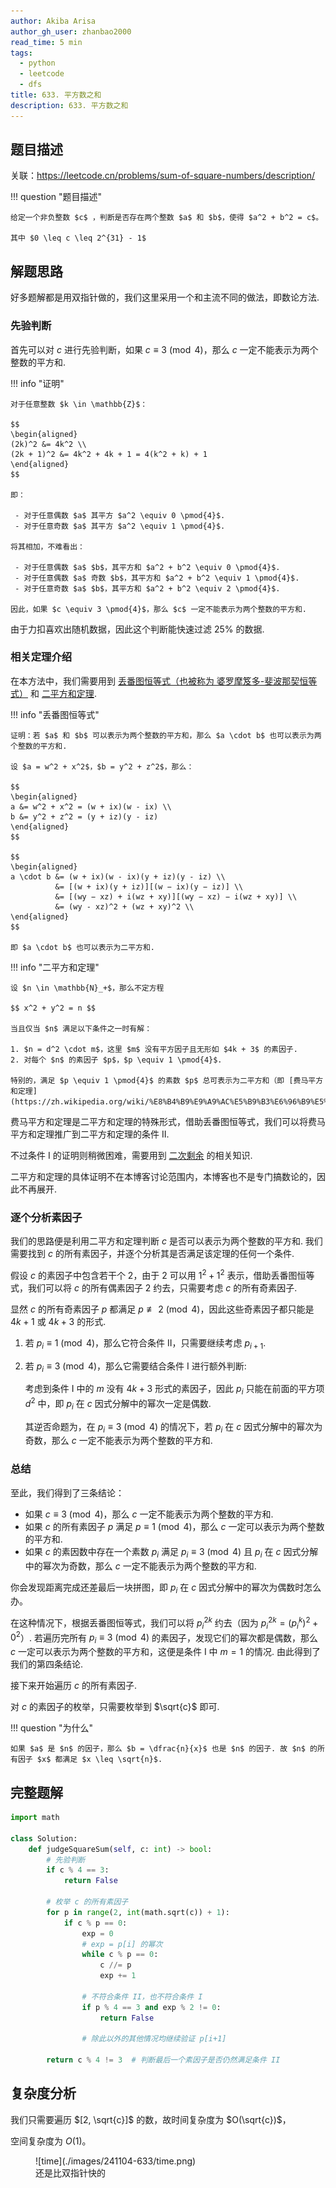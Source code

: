 ```yaml
---
author: Akiba Arisa
author_gh_user: zhanbao2000
read_time: 5 min
tags:
  - python
  - leetcode
  - dfs
title: 633. 平方数之和
description: 633. 平方数之和
---
```


## 题目描述

关联：https://leetcode.cn/problems/sum-of-square-numbers/description/

!!! question "题目描述"

    给定一个非负整数 $c$ ，判断是否存在两个整数 $a$ 和 $b$，使得 $a^2 + b^2 = c$。

    其中 $0 \leq c \leq 2^{31} - 1$

## 解题思路

好多题解都是用双指针做的，我们这里采用一个和主流不同的做法，即数论方法.

### 先验判断

首先可以对 $c$ 进行先验判断，如果 $c \equiv 3 \pmod{4}$，那么 $c$ 一定不能表示为两个整数的平方和.

!!! info "证明"

    对于任意整数 $k \in \mathbb{Z}$：
    
    $$
    \begin{aligned}
    (2k)^2 &= 4k^2 \\
    (2k + 1)^2 &= 4k^2 + 4k + 1 = 4(k^2 + k) + 1
    \end{aligned}
    $$
    
    即：

     - 对于任意偶数 $a$ 其平方 $a^2 \equiv 0 \pmod{4}$.
     - 对于任意奇数 $a$ 其平方 $a^2 \equiv 1 \pmod{4}$.

    将其相加，不难看出：

     - 对于任意偶数 $a$ $b$，其平方和 $a^2 + b^2 \equiv 0 \pmod{4}$.
     - 对于任意偶数 $a$ 奇数 $b$，其平方和 $a^2 + b^2 \equiv 1 \pmod{4}$.
     - 对于任意奇数 $a$ $b$，其平方和 $a^2 + b^2 \equiv 2 \pmod{4}$.

    因此，如果 $c \equiv 3 \pmod{4}$，那么 $c$ 一定不能表示为两个整数的平方和.

由于力扣喜欢出随机数据，因此这个判断能快速过滤 25% 的数据.

### 相关定理介绍

在本方法中，我们需要用到 [丢番图恒等式（也被称为 婆罗摩笈多-斐波那契恒等式）](https://zh.wikipedia.org/wiki/%E5%A9%86%E7%BD%97%E6%91%A9%E7%AC%88%E5%A4%9A-%E6%96%90%E6%B3%A2%E9%82%A3%E5%A5%91%E6%81%92%E7%AD%89%E5%BC%8F) 和 [二平方和定理](https://math.fandom.com/zh/wiki/%E4%BA%8C%E5%B9%B3%E6%96%B9%E5%92%8C%E9%97%AE%E9%A2%98?variant=zh).

!!! info "丢番图恒等式"

    证明：若 $a$ 和 $b$ 可以表示为两个整数的平方和，那么 $a \cdot b$ 也可以表示为两个整数的平方和.

    设 $a = w^2 + x^2$，$b = y^2 + z^2$，那么：
    
    $$
    \begin{aligned}
    a &= w^2 + x^2 = (w + ix)(w - ix) \\
    b &= y^2 + z^2 = (y + iz)(y - iz)
    \end{aligned}
    $$
    
    $$
    \begin{aligned}
    a \cdot b &= (w + ix)(w - ix)(y + iz)(y - iz) \\
              &= [(w + ix)(y + iz)][(w − ix)(y − iz)] \\
              &= [(wy − xz) + i(wz + xy)][(wy − xz) − i(wz + xy)] \\
              &= (wy - xz)^2 + (wz + xy)^2 \\
    \end{aligned}
    $$

    即 $a \cdot b$ 也可以表示为二平方和.

!!! info "二平方和定理"

    设 $n \in \mathbb{N}_+$，那么不定方程
    
    $$ x^2 + y^2 = n $$
    
    当且仅当 $n$ 满足以下条件之一时有解：
    
    1. $n = d^2 \cdot m$，这里 $m$ 没有平方因子且无形如 $4k + 3$ 的素因子.
    2. 对每个 $n$ 的素因子 $p$，$p \equiv 1 \pmod{4}$.
    
    特别的，满足 $p \equiv 1 \pmod{4}$ 的素数 $p$ 总可表示为二平方和（即 [费马平方和定理](https://zh.wikipedia.org/wiki/%E8%B4%B9%E9%A9%AC%E5%B9%B3%E6%96%B9%E5%92%8C%E5%AE%9A%E7%90%86)）.

费马平方和定理是二平方和定理的特殊形式，借助丢番图恒等式，我们可以将费马平方和定理推广到二平方和定理的条件 II.

不过条件 I 的证明则稍微困难，需要用到 [二次剩余](https://zh.wikipedia.org/wiki/%E4%BA%8C%E6%AC%A1%E5%89%A9%E4%BD%99) 的相关知识. 

二平方和定理的具体证明不在本博客讨论范围内，本博客也不是专门搞数论的，因此不再展开.

### 逐个分析素因子

我们的思路便是利用二平方和定理判断 $c$ 是否可以表示为两个整数的平方和. 我们需要找到 $c$ 的所有素因子，并逐个分析其是否满足该定理的任何一个条件.

假设 $c$ 的素因子中包含若干个 $2$，由于 $2$ 可以用 $1^2 + 1^2$ 表示，借助丢番图恒等式，我们可以将 $c$ 的所有偶素因子 $2$ 约去，只需要考虑 $c$ 的所有奇素因子.

显然 $c$ 的所有奇素因子 $p$ 都满足 $p \not \equiv 2 \pmod{4}$，因此这些奇素因子都只能是 $4k + 1$ 或 $4k + 3$ 的形式.

1. 若 $p_i \equiv 1 \pmod{4}$，那么它符合条件 II，只需要继续考虑 $p_{i+1}$.
2. 若 $p_i \equiv 3 \pmod{4}$，那么它需要结合条件 I 进行额外判断:

    考虑到条件 I 中的 $m$ 没有 $4k + 3$ 形式的素因子，因此 $p_i$ 只能在前面的平方项 $d^2$ 中，即 $p_i$ 在 $c$ 因式分解中的幂次一定是偶数.

    其逆否命题为，在 $p_i \equiv 3 \pmod{4}$ 的情况下，若 $p_i$ 在 $c$ 因式分解中的幂次为奇数，那么 $c$ 一定不能表示为两个整数的平方和.

### 总结

至此，我们得到了三条结论：

 - 如果 $c \equiv 3 \pmod{4}$，那么 $c$ 一定不能表示为两个整数的平方和.
 - 如果 $c$ 的所有素因子 $p$ 满足 $p \equiv 1 \pmod{4}$，那么 $c$ 一定可以表示为两个整数的平方和.
 - 如果 $c$ 的素因数中存在一个素数 $p_i$ 满足 $p_i \equiv 3 \pmod{4}$ 且 $p_i$ 在 $c$ 因式分解中的幂次为奇数，那么 $c$ 一定不能表示为两个整数的平方和.

你会发现距离完成还差最后一块拼图，即 $p_i$ 在 $c$ 因式分解中的幂次为偶数时怎么办。

在这种情况下，根据丢番图恒等式，我们可以将 $p_i^{2k}$ 约去（因为 $p_i^{2k} = (p_i^k)^2 + 0^2$）. 若遍历完所有 $p_i \equiv 3 \pmod{4}$ 的素因子，发现它们的幂次都是偶数，那么 $c$ 一定可以表示为两个整数的平方和，这便是条件 I 中 $m = 1$ 的情况. 由此得到了我们的第四条结论.

接下来开始遍历 $c$ 的所有素因子.

对 $c$ 的素因子的枚举，只需要枚举到 $\sqrt{c}$ 即可.

!!! question "为什么"
    
    如果 $a$ 是 $n$ 的因子，那么 $b = \dfrac{n}{x}$ 也是 $n$ 的因子. 故 $n$ 的所有因子 $x$ 都满足 $x \leq \sqrt{n}$.

## 完整题解

```python
import math

class Solution:
    def judgeSquareSum(self, c: int) -> bool:
        # 先验判断
        if c % 4 == 3:
            return False

        # 枚举 c 的所有素因子
        for p in range(2, int(math.sqrt(c)) + 1):
            if c % p == 0:
                exp = 0
                # exp = p[i] 的幂次
                while c % p == 0:
                    c //= p
                    exp += 1
                    
                # 不符合条件 II，也不符合条件 I
                if p % 4 == 3 and exp % 2 != 0:
                    return False
                
                # 除此以外的其他情况均继续验证 p[i+1]
                
        return c % 4 != 3  # 判断最后一个素因子是否仍然满足条件 II
```

## 复杂度分析

我们只需要遍历 $[2, \sqrt{c}]$ 的数，故时间复杂度为 $O(\sqrt{c})$，

空间复杂度为 $O(1)$。

<figure markdown>
  ![time](./images/241104-633/time.png)
  <figcaption>还是比双指针快的</figcaption>
</figure>
